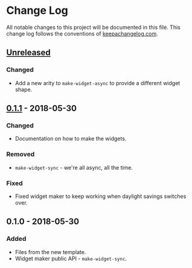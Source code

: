 # Change Log
All notable changes to this project will be documented in this file. This change log follows the conventions of [keepachangelog.com](http://keepachangelog.com/).

## [Unreleased]
### Changed
- Add a new arity to `make-widget-async` to provide a different widget shape.

## [0.1.1] - 2018-05-30
### Changed
- Documentation on how to make the widgets.

### Removed
- `make-widget-sync` - we're all async, all the time.

### Fixed
- Fixed widget maker to keep working when daylight savings switches over.

## 0.1.0 - 2018-05-30
### Added
- Files from the new template.
- Widget maker public API - `make-widget-sync`.

[Unreleased]: https://github.com/your-name/the-devine-cheese-code/compare/0.1.1...HEAD
[0.1.1]: https://github.com/your-name/the-devine-cheese-code/compare/0.1.0...0.1.1
